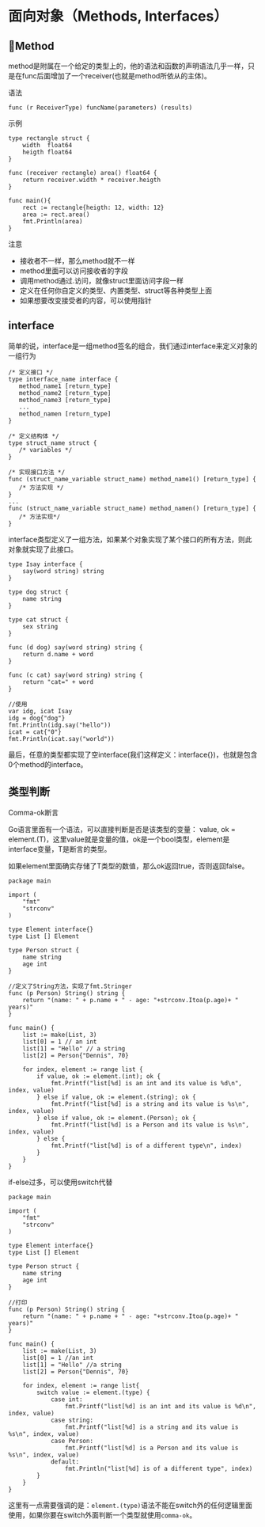 # 面向对象（Methods, Interfaces）

## Method

method是附属在一个给定的类型上的，他的语法和函数的声明语法几乎一样，只是在func后面增加了一个receiver(也就是method所依从的主体)。

语法

```
func (r ReceiverType) funcName(parameters) (results)
```

示例

```
type rectangle struct {
	width  float64
	heigth float64
}

func (receiver rectangle) area() float64 {
	return receiver.width * receiver.heigth
}

func main(){
	rect := rectangle{heigth: 12, width: 12}
	area := rect.area()
	fmt.Println(area)
}
```

注意

- 接收者不一样，那么method就不一样
- method里面可以访问接收者的字段
- 调用method通过.访问，就像struct里面访问字段一样
- 定义在任何你自定义的类型、内置类型、struct等各种类型上面
- 如果想要改变接受者的内容，可以使用指针

## interface

简单的说，interface是一组method签名的组合，我们通过interface来定义对象的一组行为

```
/* 定义接口 */
type interface_name interface {
   method_name1 [return_type]
   method_name2 [return_type]
   method_name3 [return_type]
   ...
   method_namen [return_type]
}

/* 定义结构体 */
type struct_name struct {
   /* variables */
}

/* 实现接口方法 */
func (struct_name_variable struct_name) method_name1() [return_type] {
   /* 方法实现 */
}
...
func (struct_name_variable struct_name) method_namen() [return_type] {
   /* 方法实现*/
}
```

interface类型定义了一组方法，如果某个对象实现了某个接口的所有方法，则此对象就实现了此接口。

```
type Isay interface {
	say(word string) string
}

type dog struct {
	name string
}

type cat struct {
	sex string
}

func (d dog) say(word string) string {
	return d.name + word
}

func (c cat) say(word string) string {
	return "cat=" + word
}

//使用
var idg, icat Isay
idg = dog{"dog"}
fmt.Println(idg.say("hello"))
icat = cat{"0"}
fmt.Println(icat.say("world"))
```

最后，任意的类型都实现了空interface(我们这样定义：interface{})，也就是包含0个method的interface。

## 类型判断

Comma-ok断言

Go语言里面有一个语法，可以直接判断是否是该类型的变量： value, ok = element.(T)，这里value就是变量的值，ok是一个bool类型，element是interface变量，T是断言的类型。

如果element里面确实存储了T类型的数值，那么ok返回true，否则返回false。

```
package main

import (
	"fmt"
	"strconv"
)

type Element interface{}
type List [] Element

type Person struct {
	name string
	age int
}

//定义了String方法，实现了fmt.Stringer
func (p Person) String() string {
	return "(name: " + p.name + " - age: "+strconv.Itoa(p.age)+ " years)"
}

func main() {
	list := make(List, 3)
	list[0] = 1 // an int
	list[1] = "Hello" // a string
	list[2] = Person{"Dennis", 70}

	for index, element := range list {
		if value, ok := element.(int); ok {
			fmt.Printf("list[%d] is an int and its value is %d\n", index, value)
		} else if value, ok := element.(string); ok {
			fmt.Printf("list[%d] is a string and its value is %s\n", index, value)
		} else if value, ok := element.(Person); ok {
			fmt.Printf("list[%d] is a Person and its value is %s\n", index, value)
		} else {
			fmt.Printf("list[%d] is of a different type\n", index)
		}
	}
}
```

if-else过多，可以使用switch代替

```
package main

import (
	"fmt"
	"strconv"
)

type Element interface{}
type List [] Element

type Person struct {
	name string
	age int
}

//打印
func (p Person) String() string {
	return "(name: " + p.name + " - age: "+strconv.Itoa(p.age)+ " years)"
}

func main() {
	list := make(List, 3)
	list[0] = 1 //an int
	list[1] = "Hello" //a string
	list[2] = Person{"Dennis", 70}

	for index, element := range list{
		switch value := element.(type) {
			case int:
				fmt.Printf("list[%d] is an int and its value is %d\n", index, value)
			case string:
				fmt.Printf("list[%d] is a string and its value is %s\n", index, value)
			case Person:
				fmt.Printf("list[%d] is a Person and its value is %s\n", index, value)
			default:
				fmt.Println("list[%d] is of a different type", index)
		}
	}
}
```

这里有一点需要强调的是：`element.(type)`语法不能在switch外的任何逻辑里面使用，如果你要在switch外面判断一个类型就使用`comma-ok`。


